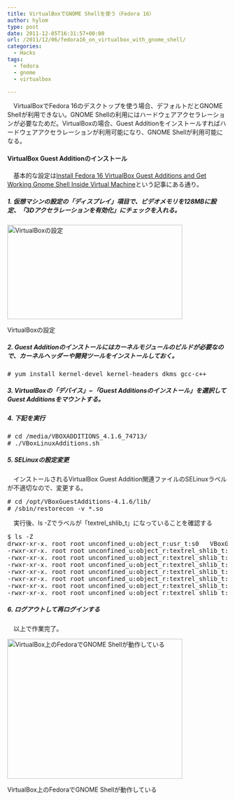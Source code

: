 ```yaml
---
title: VirtualBoxでGNOME Shellを使う（Fedora 16）
author: hylom
type: post
date: 2011-12-05T16:31:57+00:00
url: /2011/12/06/fedora16_on_virtualbox_with_gnome_shell/
categories:
  - Hacks
tags:
  - fedora
  - gnome
  - virtualbox

---
```

　VirtualBoxでFedora 16のデスクトップを使う場合、デフォルトだとGNOME Shellが利用できない。GNOME Shellの利用にはハードウェアアクセラレーションが必要なためだ。VirtualBoxの場合、Guest Additionをインストールすればハードウェアアクセラレーションが利用可能になり、GNOME Shellが利用可能になる。

#### VirtualBox Guest Additionのインストール

　基本的な設定は[Install Fedora 16 VirtualBox Guest Additions and Get Working Gnome Shell Inside Virtual Machine][1]という記事にある通り。

##### 1. 仮想マシンの設定の「ディスプレイ」項目で、ビデオメモリを128MBに設定、「3Dアクセラレーションを有効化」にチェックを入れる。

<div id="attachment_1509" style="width: 410px" class="wp-caption aligncenter">
  <a href="/img/blog/2011/12/vm_config1.png"><img src="/img/blog/2011/12/vm_config1-400x215.png" alt="VirtualBoxの設定" title="VirtualBoxの設定" width="400" height="215" class="size-medium wp-image-1509" srcset="/img/blog/2011/12/vm_config1-400x215.png 400w, /img/blog/2011/12/vm_config1.png 684w" sizes="(max-width: 400px) 100vw, 400px" /></a>
  
  <p class="wp-caption-text">
    VirtualBoxの設定
  </p>
</div>

##### 2. Guest Additionのインストールにはカーネルモジュールのビルドが必要なので、カーネルヘッダーや開発ツールをインストールしておく。

<pre># yum install kernel-devel kernel-headers dkms gcc-c++
</pre>

##### 3. VirtualBoxの「デバイス」−「Guest Additionsのインストール」を選択してGuest Additionsをマウントする。

##### 4. 下記を実行

<pre># cd /media/VBOXADDITIONS_4.1.6_74713/
# ./VBoxLinuxAdditions.sh
</pre>

##### 5. SELinuxの設定変更

　インストールされるVirtualBox Guest Addition関連ファイルのSELinuxラベルが不適切なので、変更する。

<pre># cd /opt/VBoxGuestAdditions-4.1.6/lib/
# /sbin/restorecon -v *.so 
</pre>

　実行後、ls -Zでラベルが「textrel\_shlib\_t」になっていることを確認する

<pre>$ ls -Z
drwxr-xr-x. root root unconfined_u:object_r:usr_t:s0   VBoxGuestAdditions
-rwxr-xr-x. root root unconfined_u:object_r:textrel_shlib_t:s0 VBoxOGLarrayspu.so
-rwxr-xr-x. root root unconfined_u:object_r:textrel_shlib_t:s0 VBoxOGLcrutil.so
-rwxr-xr-x. root root unconfined_u:object_r:textrel_shlib_t:s0 VBoxOGLerrorspu.so
-rwxr-xr-x. root root unconfined_u:object_r:textrel_shlib_t:s0 VBoxOGLfeedbackspu.so
-rwxr-xr-x. root root unconfined_u:object_r:textrel_shlib_t:s0 VBoxOGLpackspu.so
-rwxr-xr-x. root root unconfined_u:object_r:textrel_shlib_t:s0 VBoxOGLpassthroughspu.so
-rwxr-xr-x. root root unconfined_u:object_r:textrel_shlib_t:s0 VBoxOGL.so
</pre>

##### 6. ログアウトして再ログインする

　以上で作業完了。

<div id="attachment_1507" style="width: 410px" class="wp-caption aligncenter">
  <a href="/img/blog/2011/12/vm_fedora1.png"><img src="/img/blog/2011/12/vm_fedora1-400x319.png" alt="VirtualBox上のFedoraでGNOME Shellが動作している" title="VirtualBox上のFedoraでGNOME Shellが動作している" width="400" height="319" class="size-medium wp-image-1507" srcset="/img/blog/2011/12/vm_fedora1-400x319.png 400w, /img/blog/2011/12/vm_fedora1.png 1052w" sizes="(max-width: 400px) 100vw, 400px" /></a>
  
  <p class="wp-caption-text">
    VirtualBox上のFedoraでGNOME Shellが動作している
  </p>
</div>

 [1]: http://www.sysprobs.com/install-fedora-16-virtualbox-guest-additions-get-working-gnome-shell-inside-virtual-machine
